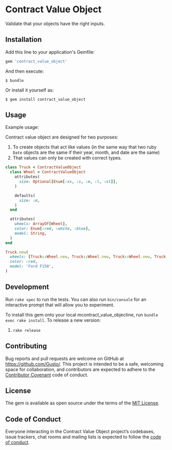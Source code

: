 # Contract Value Object

Validate that your objects have the right inputs.

## Installation

Add this line to your application's Gemfile:

```ruby
gem 'contract_value_object'
```

And then execute:

    $ bundle

Or install it yourself as:

    $ gem install contract_value_object

## Usage

Example usage:

Contract value object are designed for two purposes:
1. To create objects that act like values (in the same way that two ruby `Date` objects are the same if their year, month, and date are the same)
2. That values can only be created with correct types.

```ruby
class Truck < ContractValueObject
  class Wheel < ContractValueObject
    attributes(
      size: Optional[Enum[:xs, :s, :m, :l, :xl]],
    )

    defaults(
      size: :m,
    )
  end

  attributes(
    wheels: ArrayOf[Wheel],
    color: Enum[:red, :white, :blue],
    model: String,
  )
end

Truck.new(
  wheels: [Truck::Wheel.new, Truck::Wheel.new, Truck::Wheel.new, Truck::Wheel.new],
  color: :red,
  model: 'Ford F150',
)
```


## Development

Run `rake spec` to run the tests. You can also run `bin/console` for an interactive prompt that will allow you to experiment.

To install this gem onto your local mcontract_value_objectine, run `bundle exec rake install`. 
To release a new version:
1. `rake release`

## Contributing

Bug reports and pull requests are welcome on GitHub at https://github.com/Gusto/. This project is intended to be a safe, welcoming space for collaboration, and contributors are expected to adhere to the [Contributor Covenant](http://contributor-covenant.org) code of conduct.

## License

The gem is available as open source under the terms of the [MIT License](https://opensource.org/licenses/MIT).

## Code of Conduct

Everyone interacting in the Contract Value Object project’s codebases, issue trackers, chat rooms and mailing lists is expected to follow the [code of conduct](https://github.com/Gusto/contract_value_object/blob/master/CODE_OF_CONDUCT.md).
